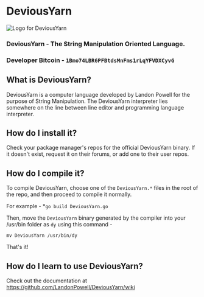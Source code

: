 # DeviousYarn
![Logo for DeviousYarn](https://camo.githubusercontent.com/43e54eff3a914990c1c773629395c3a3bc643bae/687474703a2f2f676574676c652e67612f64726976652f746872656164732f66696c6555706c6f6164732f3135372e706e67)

### DeviousYarn - The String Manipulation Oriented Language.

### Developer Bitcoin - `1Bmo74LBR6PFBtdsMnFms1rLqYFVDXCyvG`

## What is DeviousYarn?
DeviousYarn is a computer language developed by Landon Powell for the purpose of 
String Manipulation. The DeviousYarn interpreter lies somewhere on the line 
between line editor and programming language interpreter.

## How do I install it?
Check your package manager's repos for the official DeviousYarn binary. 
If it doesn't exist, request it on their forums, or add one to their user repos.

## How do I compile it?
To compile DeviousYarn, choose one of the `DeviousYarn.*` files in the root 
of the repo, and then proceed to compile it normally. 

For example -
*`go build DeviousYarn.go`

Then, move the `DeviousYarn` binary generated by the compiler into your 
/usr/bin folder as `dy` using this command - 

`mv DeviousYarn /usr/bin/dy`

That's it!

## How do I learn to use DeviousYarn?
Check out the documentation at https://github.com/LandonPowell/DeviousYarn/wiki